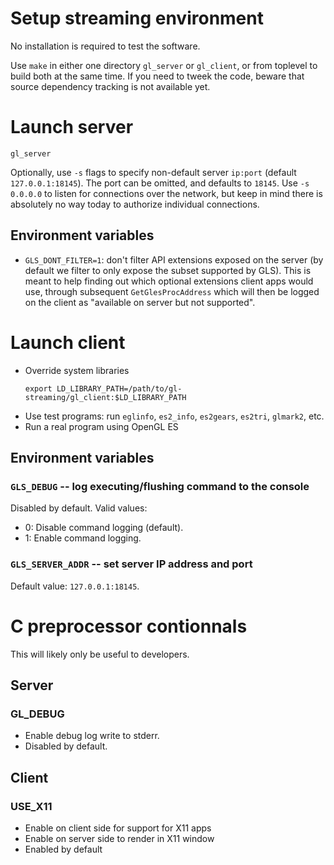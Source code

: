 # Setup streaming environment

No installation is required to test the software.

Use `make` in either one directory `gl_server` or `gl_client`, or from
toplevel to build both at the same time.  If you need to tweek the
code, beware that source dependency tracking is not available yet.

# Launch server

```
gl_server
```

Optionally, use `-s` flags to specify non-default server `ip:port`
(default `127.0.0.1:18145`).  The port can be omitted, and defaults to
`18145`.  Use `-s 0.0.0.0` to listen for connections over the network,
but keep in mind there is absolutely no way today to authorize
individual connections.

## Environment variables

- `GLS_DONT_FILTER=1`: don't filter API extensions exposed on the
  server (by default we filter to only expose the subset supported by
  GLS).  This is meant to help finding out which optional extensions
  client apps would use, through subsequent `GetGlesProcAddress` which
  will then be logged on the client as "available on server but not
  supported".

# Launch client

- Override system libraries
  ```
  export LD_LIBRARY_PATH=/path/to/gl-streaming/gl_client:$LD_LIBRARY_PATH
  ```
- Use test programs: run `eglinfo`, `es2_info`, `es2gears`, `es2tri`, `glmark2`, etc.
- Run a real program using OpenGL ES

## Environment variables

### `GLS_DEBUG` -- log executing/flushing command to the console

Disabled by default.  Valid values:
- 0: Disable command logging (default).
- 1: Enable command logging.

### `GLS_SERVER_ADDR` -- set server IP address and port

Default value: `127.0.0.1:18145`.


# C preprocessor contionnals

This will likely only be useful to developers.

## Server
### GL_DEBUG
- Enable debug log write to stderr.
- Disabled by default.

## Client
### USE_X11
- Enable on client side for support for X11 apps
- Enable on server side to render in X11 window
- Enabled by default

